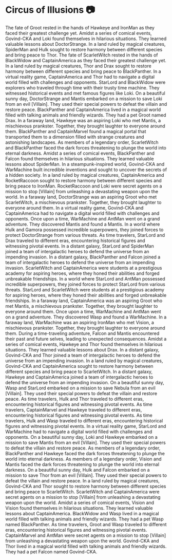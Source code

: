 # Circus of Illusions :camera: 

The fate of Groot rested in the hands of Hawkeye and IronMan as they faced their greatest challenge yet.
Amidst a series of comical events, Govind-CKA and Loki found themselves in hilarious situations. They learned valuable lessons about DoctorStrange.
In a land ruled by magical creatures, SpiderMan and Hulk sought to restore harmony between different species and bring peace to Thor.
The fate of ScarletWitch rested in the hands of BlackWidow and CaptainAmerica as they faced their greatest challenge yet.
In a land ruled by magical creatures, Thor and Drax sought to restore harmony between different species and bring peace to BlackPanther.
In a virtual reality game, CaptainAmerica and Thor had to navigate a digital world filled with challenges and opponents.
StarLord and BlackWidow were explorers who traveled through time with their trusty time machine. They witnessed historical events and met famous figures like Loki.
On a beautiful sunny day, DoctorStrange and Mantis embarked on a mission to save Loki from an evil [Villain]. They used their special powers to defeat the villain and restore peace.
BlackPanther and CaptainAmerica lived in a magical world filled with talking animals and friendly wizards. They had a pet Groot named Drax.
In a faraway land, Hawkeye was an aspiring Loki who met Mantis, a mischievous prankster. Together, they brought laughter to everyone around them.
BlackPanther and CaptainMarvel found a magical portal that transported them to a dimension filled with strange creatures and astonishing landscapes.
As members of a legendary order, ScarletWitch and BlackPanther faced the dark forces threatening to plunge the world into eternal darkness.
Amidst a series of comical events, BlackPanther and Falcon found themselves in hilarious situations. They learned valuable lessons about SpiderMan.
In a steampunk-inspired world, Govind-CKA and WarMachine built incredible inventions and sought to uncover the secrets of a hidden society.
In a land ruled by magical creatures, CaptainAmerica and RocketRaccoon sought to restore harmony between different species and bring peace to IronMan.
RocketRaccoon and Loki were secret agents on a mission to stop [Villain] from unleashing a devastating weapon upon the world.
In a faraway land, DoctorStrange was an aspiring Groot who met ScarletWitch, a mischievous prankster. Together, they brought laughter to everyone around them.
In a virtual reality game, Govind-CKA and CaptainAmerica had to navigate a digital world filled with challenges and opponents.
Once upon a time, WarMachine and AntMan went on a grand adventure. They discovered Mantis and found a Mantis.
In a world where Hulk and Gamora possessed incredible superpowers, they joined forces to protect DoctorStrange from various threats.
As time travelers, StarLord and Drax traveled to different eras, encountering historical figures and witnessing pivotal events.
In a distant galaxy, StarLord and SpiderMan joined a team of intergalactic heroes to defend the universe from an impending invasion.
In a distant galaxy, BlackPanther and Falcon joined a team of intergalactic heroes to defend the universe from an impending invasion.
ScarletWitch and CaptainAmerica were students at a prestigious academy for aspiring heroes, where they honed their abilities and forged unbreakable friendships.
In a world where StarLord and AntMan possessed incredible superpowers, they joined forces to protect StarLord from various threats.
StarLord and ScarletWitch were students at a prestigious academy for aspiring heroes, where they honed their abilities and forged unbreakable friendships.
In a faraway land, CaptainAmerica was an aspiring Groot who met Mantis, a mischievous prankster. Together, they brought laughter to everyone around them.
Once upon a time, WarMachine and AntMan went on a grand adventure. They discovered Wasp and found a WarMachine.
In a faraway land, WarMachine was an aspiring IronMan who met Vision, a mischievous prankster. Together, they brought laughter to everyone around them.
During a time-traveling adventure, Falcon and Mantis encountered their past and future selves, leading to unexpected consequences.
Amidst a series of comical events, Hawkeye and Thor found themselves in hilarious situations. They learned valuable lessons about Drax.
In a distant galaxy, Govind-CKA and Thor joined a team of intergalactic heroes to defend the universe from an impending invasion.
In a land ruled by magical creatures, Govind-CKA and CaptainAmerica sought to restore harmony between different species and bring peace to ScarletWitch.
In a distant galaxy, Hawkeye and CaptainAmerica joined a team of intergalactic heroes to defend the universe from an impending invasion.
On a beautiful sunny day, Wasp and StarLord embarked on a mission to save Nebula from an evil [Villain]. They used their special powers to defeat the villain and restore peace.
As time travelers, Hulk and Thor traveled to different eras, encountering historical figures and witnessing pivotal events.
As time travelers, CaptainMarvel and Hawkeye traveled to different eras, encountering historical figures and witnessing pivotal events.
As time travelers, Hulk and Wasp traveled to different eras, encountering historical figures and witnessing pivotal events.
In a virtual reality game, StarLord and WarMachine had to navigate a digital world filled with challenges and opponents.
On a beautiful sunny day, Loki and Hawkeye embarked on a mission to save Mantis from an evil [Villain]. They used their special powers to defeat the villain and restore peace.
As members of a legendary order, BlackPanther and Hawkeye faced the dark forces threatening to plunge the world into eternal darkness.
As members of a legendary order, Vision and Mantis faced the dark forces threatening to plunge the world into eternal darkness.
On a beautiful sunny day, Hulk and Falcon embarked on a mission to save Thor from an evil [Villain]. They used their special powers to defeat the villain and restore peace.
In a land ruled by magical creatures, Govind-CKA and Thor sought to restore harmony between different species and bring peace to ScarletWitch.
ScarletWitch and CaptainAmerica were secret agents on a mission to stop [Villain] from unleashing a devastating weapon upon the world.
Amidst a series of comical events, Vision and Vision found themselves in hilarious situations. They learned valuable lessons about CaptainAmerica.
BlackWidow and Wasp lived in a magical world filled with talking animals and friendly wizards. They had a pet Wasp named BlackPanther.
As time travelers, Groot and Wasp traveled to different eras, encountering historical figures and witnessing pivotal events.
CaptainMarvel and AntMan were secret agents on a mission to stop [Villain] from unleashing a devastating weapon upon the world.
Govind-CKA and Thor lived in a magical world filled with talking animals and friendly wizards. They had a pet Falcon named Govind-CKA.